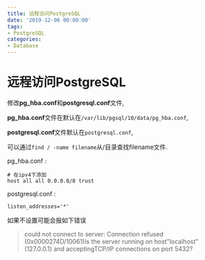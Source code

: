 ```yaml
---
title: 远程访问PostgreSQL
date: '2019-12-06 00:00:00'
tags:
- PostgreSQL
categories:
- Database
---
```


# 远程访问PostgreSQL

修改**pg_hba.conf**和**postgresql.conf**文件,

**pg_hba.conf**文件在默认在`/var/lib/pgsql/10/data/pg_hba.conf`,

**postgresql.conf**文件默认在`postgresql.conf`,

可以通过`find / -name filename`从/目录查找filename文件.

pg_hba.conf :

```
# 在ipv4下添加
host all all 0.0.0.0/0 trust
```

postgresql.conf :

```properties
listen_addresses='*'
```

如果不设置可能会报如下错误

>  could not connect to server: Connection refused (0x0000274D/10061)Is the server running on host"localhost" (127.0.0.1) and acceptingTCP/IP connections on port 5432?
